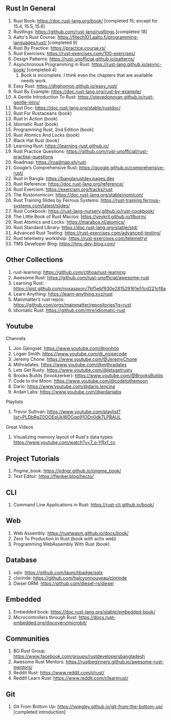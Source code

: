 ## Rust In General

1. Rust Book: https://doc.rust-lang.org/book/ [completed 15; except for 15.4, 15.5, 15.6]
2. Rustlings: https://github.com/rust-lang/rustlings [completed 18]
3. Aalto's Rust Course: https://fitech101.aalto.fi/programming-languages/rust/ [completed 9]
4. Rust By Practice: https://practice.course.rs/
5. Rust Exercises: https://rust-exercises.com/100-exercises/
6. Design Patterns: https://rust-unofficial.github.io/patterns/
7. Asynchronous Programming in Rust: https://rust-lang.github.io/async-book/ [completed 4]
   1. Book is incomplete. I think even the chapters that are available needs work.
8. Easy Rust: https://dhghomon.github.io/easy_rust/
9. Rust By Example: https://doc.rust-lang.org/rust-by-example/
10. A Gentle Introduction To Rust: https://stevedonovan.github.io/rust-gentle-intro/
11. Rust Doc: https://doc.rust-lang.org/stable/rustdoc/
12. Rust For Rustaceans (book)
13. Rust In Action (book)
14. Idiomatic Rust (book)
15. Programming Rust, 2nd Edition (book)
16. Rust Atomics And Locks (book)
17. Black Hat Rust (book)
18. Learning Rust: https://learning-rust.github.io/
19. Rust Practice Questions: https://github.com/rust-unofficial/rust-practise-questions
20. Roadmap: https://roadmap.sh/rust
21. Google’s Comprehensive Rust: https://google.github.io/comprehensive-rust/
22. Rust in Bangla: https://banglarustdev.pages.dev
23. Rust Reference: https://doc.rust-lang.org/reference/
24. Rust Exercism: https://exercism.org/tracks/rust
25. The Rustonomicon: https://doc.rust-lang.org/stable/nomicon/
26. Rust Training Slides by Ferrous Systems: https://rust-training.ferrous-systems.com/latest/slides/
27. Rust Cookbook: https://rust-lang-nursery.github.io/rust-cookbook/
28. The Little Book of Rust Macros: https://veykril.github.io/tlborm/
29. Rust Atomics and Locks: https://marabos.nl/atomics/
30. Rust Standard Library: https://doc.rust-lang.org/stable/std/
31. Advanced Rust Testing: https://rust-exercises.com/advanced-testing/
32. Rust telemetry workshop: https://rust-exercises.com/telemetry/
33. TMS Developer Blog: https://tms-dev-blog.com/

## Other Collections

1. rust-learning: https://github.com/ctjhoa/rust-learning
2. Awesome Rust: https://github.com/rust-unofficial/awesome-rust
3. Learning Rust: https://gist.github.com/noxasaxon/7bf5ebf930e281529161e51cd221cf8a
4. Learn Anything: https://learn-anything.xyz/rust
5. Mainmatter’s rust repos: https://github.com/orgs/mainmatter/repositories?q=rust
6. Idiomatic Rust: https://github.com/mre/idiomatic-rust

## Youtube

Channels

1. Jon Gjengset: https://www.youtube.com/@jonhoo
2. Logan Smith: https://www.youtube.com/@_noisecode
3. Jeremy Chone: https://www.youtube.com/@JeremyChone
4. Mithradates: https://www.youtube.com/@mithradates
5. Lets Get Rusty: https://www.youtube.com/@letsgetrusty
6. Brooks Builds (brookzerker): https://www.youtube.com/@BrooksBuilds
7. Code to the Moon: https://www.youtube.com/@codetothemoon
8. Dario: https://www.youtube.com/@dario.lencina
9. Ardan Labs: https://www.youtube.com/@ardanlabs

Playlists

1.  Trevor Sullivan: https://www.youtube.com/playlist?list=PLDbRgZ0OOEpUkWDGqp91ODn0dk7LPBAUL

Great Videos

1. Visualizing memory layout of Rust's data types: https://www.youtube.com/watch?v=7_o-YRxf_cc

## Project Tutorials

1. Pngme_book: https://jrdngr.github.io/pngme_book/
2. Text Editor: https://flenker.blog/hecto/

## CLI

1. Command Line Applications in Rust: https://rust-cli.github.io/book/

## Web

1. Web Assembly: https://rustwasm.github.io/docs/book/
2. Zero To Production In Rust (book with actix web)
3. Programming WebAssembly With Rust (book)

## Database

1. sqlx: https://github.com/launchbadge/sqlx
2. clorinde: https://github.com/halcyonnouveau/clorinde
3. Diesel ORM: https://github.com/diesel-rs/diesel

## Embedded

1. Embedded book: https://doc.rust-lang.org/stable/embedded-book/
2. Microcontrollers through Rust: https://docs.rust-embedded.org/discovery/microbit/

## Communities

1. BD Rust Group: https://www.facebook.com/groups/rustdevelopersbangladesh
2. Awesome Rust Mentors: https://rustbeginners.github.io/awesome-rust-mentors/
3. Reddit Rust: https://www.reddit.com/r/rust/
4. Reddit Learn Rust: https://www.reddit.com/r/learnrust/

## Git

1. Git From Bottom Up: https://jwiegley.github.io/git-from-the-bottom-up/ [completed introduction]
